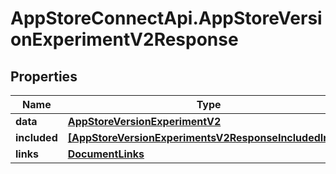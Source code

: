 # AppStoreConnectApi.AppStoreVersionExperimentV2Response

## Properties

Name | Type | Description | Notes
------------ | ------------- | ------------- | -------------
**data** | [**AppStoreVersionExperimentV2**](AppStoreVersionExperimentV2.md) |  | 
**included** | [**[AppStoreVersionExperimentsV2ResponseIncludedInner]**](AppStoreVersionExperimentsV2ResponseIncludedInner.md) |  | [optional] 
**links** | [**DocumentLinks**](DocumentLinks.md) |  | 


